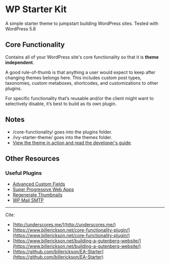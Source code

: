 # WP Starter Kit
A simple starter theme to jumpstart building WordPress sites.
Tested with WordPress 5.8

## Core Functionality
Contains all of your WordPress site's core functionality so that it is **theme independent**.

A good rule-of-thumb is that anything a user would expect to keep after changing themes belongs here. This includes custom post types, taxonomies, custom metaboxes, shortcodes, and customizations to other plugins.

For specific functionality that’s reusable and/or the client might want to selectively disable, it’s best to build as its own plugin.

## Notes
- /core-functionality/ goes into the plugins folder.
- /ivy-starter-theme/ goes into the themes folder.
- [View the theme in action and read the developer's guide](http://ivystarter.wpengine.com/).


## Other Resources

### Useful Plugins
- [Advanced Custom Fields](https://www.advancedcustomfields.com/)
- [Super Progressive Web Apps](https://wordpress.org/plugins/super-progressive-web-apps/)
- [Regenerate Thumbnails](https://wordpress.org/plugins/regenerate-thumbnails/)
- [WP Mail SMTP](https://wordpress.org/plugins/wp-mail-smtp/)

---

*Cite:*
- [http://underscores.me/](http://underscores.me/)
- [https://www.billerickson.net/core-functionality-plugin/](https://www.billerickson.net/core-functionality-plugin/)
- [https://www.billerickson.net/building-a-gutenberg-website/](https://www.billerickson.net/building-a-gutenberg-website/)
- [https://github.com/billerickson/EA-Starter](https://github.com/billerickson/EA-Starter)
